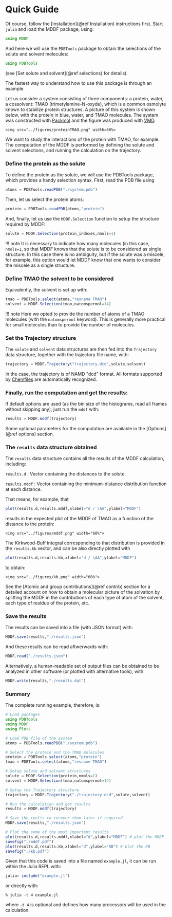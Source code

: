 
# Quick Guide

Of course, follow the [installation](@ref Installation) instructions first. 
Start `julia` and load the MDDF package, using:

```julia
using MDDF
```
And here we will use the `PDBTools` package to obtain the selections of
the solute and solvent molecules: 
```julia
using PDBTools
```
(see [Set solute and solvent](@ref selections) for details).

The fastest way to understand how to use this package is through an
example.  

Let us consider a system consisting of three components: a protein,
water, a cossolvent: TMAO (trimetylamine-N-oxyde), which is a common
osmolyte known to stabilize protein structures. A picture of this system
is shown below, with the protein in blue, water, and TMAO molecules. The
system was constructed with [Packmol](http://m3g.iqm.unicamp.br/packmol)
and the figure was produced with
[VMD](https://www.ks.uiuc.edu/Research/vmd/).

```@raw html
<img src="../figures/proteinTMAO.png" width=60%>
```


We want to study the interactions of the protein with TMAO, for example.
The computation of the MDDF is performed by defining the solute and
solvent selections, and running the calculation on the trajectory.

### Define the protein as the solute

To define the protein as the solute, we will use the PDBTools package,
which provides a handy selection syntax. First, read the PDB file using 
```julia
atoms = PDBTools.readPDB("./system.pdb")

```
Then, let us select the protein atoms:
```julia
protein = PDBTools.readPDB(atoms,"protein")

```
And, finally, let us use the `MDDF.Selection` function to setup the
structure required by MDDF:
```julia
solute = MDDF.Selection(protein_indexes,nmols=1)

```

!!! note
    It is necessary to indicate how many molecules (in this case,
    `nmols=1`, so that MDDF knows that the solute is to be considered
    as single structure. In this case there is no ambiguity, but if
    the solute was a miscele, for example, this option would let 
    MDDF know that one wants to consider the miscele as a single 
    structure.


### Define TMAO the solvent to be considered

Equivalently, the solvent is set up with:
```julia
tmao = PDBTools.select(atoms,"resname TMAO")
solvent = MDDF.Selection(tmao,natomspermol=14)

```

!!! note
    Here we opted to provide the number of atoms of a TMAO molecules (with the
    `natomspermol` keyword). This is generally more practical for small
    molecules than to provide the number of molecules.

### Set the Trajectory structure

The `solute` and `solvent` data structures are then fed into the
`Trajectory` data structure, together with the trajectory file name,
with:
```julia
trajectory = MDDF.Trajectory("trajectory.dcd",solute,solvent)
```
In the case, the trajectory is of NAMD "dcd" format. All formats
supported by [Chemfiles](http://chemfiles.org/Chemfiles.jl/latest/) 
are automatically recognized. 

### Finally, run the computation and get the results:

If default options are used (as the bin size of the histograms, read all
frames without skipping any), just run the `mddf` with:
```julia
results = MDDF.mddf(trajectory)

```
Some optional parameters for the computation are available in the
[Options](@ref options) section.

### The `results` data structure obtained

The `results` data structure contains all the results of the MDDF
calculation, including:

`results.d` : Vector containing the distances to the solute. 

`results.mddf` : Vector containing the minimum-distance distribution
function at each distance.

That means, for example, that 
```julia
plot(results.d,results.mddf,xlabel="d / \AA",ylabel="MDDF") 

```
results in the expected plot of the MDDF of TMAO as a function of the
distance to the protein:

```@raw html
<img src="../figures/mddf.png" width="60%">

```

The Kirkwood-Buff integral corresponding to that distribution is
provided in the `results.kb` vector, and can be also directly plotted 
with   

```julia
plot(results.d,results.kb,xlabel="d / \AA",ylabel="MDDF") 


```
to obtain:

```@raw html
<img src="../figures/kb.png" width="60%">

```

See the [Atomic and group contributions](@ref contrib) section for a
detailed account on how to obtain a molecular picture of the solvation
by splitting the MDDF in the contributions of each type of atom of the
solvent, each type of residue of the protein, etc.

### Save the results

The results can be saved into a file (with JSON format) with:
```julia
MDDF.save(results,"./results.json")
```
And these results can be read aftwerwards with:
```julia
MDDF.read("./results.json")
```
Alternatively, a human-readable set of output files can be obtained to
be analyzed in other software (or plotted with alternative tools), with
```julia
MDDF.write(results,"./results.dat")
```

### Summary

The complete running example, therefore, is:

```julia
# Load packages
using PDBTools
using MDDF 
using Plots

# Load PDB file of the system
atoms = PDBTools.readPDB("./system.pdb")

# Select the protein and the TMAO molecules
protein = PDBTools.select(atoms,"protein")
tmao = PDBTools.select(atoms,"resname TMAO")

# Setup solute and solvent structures
solute = MDDF.Selection(protein,nmols=1)
solvent = MDDF.Selection(tmao,natomspermol=14)

# Setup the Trajectory structure
trajectory = MDDF.Trajectory("./trajectory.dcd",solute,solvent)

# Run the calculation and get results
results = MDDF.mddf(trajectory)

# Save the reults to recover them later if required
MDDF.save(results,"./results.json")

# Plot the some of the most important results 
plot(results.d,results.mddf,xlabel="d",ylabel="MDDF") # plot the MDDF
savefig("./mddf.pdf")
plot(results.d,results.kb,xlabel="d",ylabel="KB") # plot the KB 
savefig("./kb.pdf")

```
Given that this code is saved into a file named `example.jl`, 
it can be run within the Julia REPL with:
```julia
julia> include("example.jl")

```
or directly with:
```
% julia -t 4 example.jl

```
where `-t 4` is optional and defines how many processors will be used
in the calculation.










